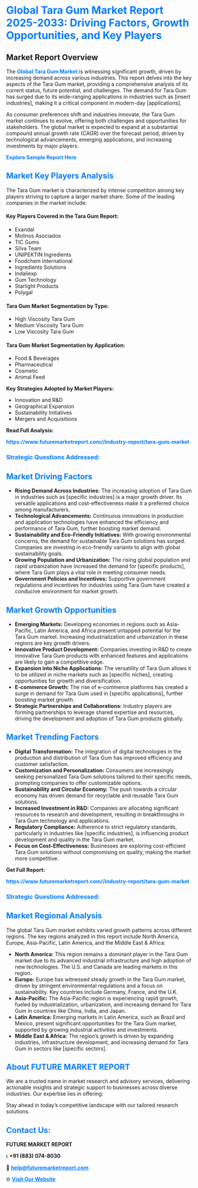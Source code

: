 <h1 style="color: #007BFF;">Global Tara Gum Market Report 2025-2033: Driving Factors, Growth Opportunities, and Key Players</h1>

<section id="overview">
<h2>Market Report Overview</h2>
<p>The <a href="https://www.futuremarketreport.com//industry-report/tara-gum-market" style="color: #007BFF; text-decoration: none;"><strong>Global Tara Gum Market</strong></a> is witnessing significant growth, driven by increasing demand across various industries. This report delves into the key aspects of the Tara Gum market, providing a comprehensive analysis of its current status, future potential, and challenges. The demand for Tara Gum has surged due to its wide-ranging applications in industries such as [insert industries], making it a critical component in modern-day [applications].</p>
<p>As consumer preferences shift and industries innovate, the Tara Gum market continues to evolve, offering both challenges and opportunities for stakeholders. The global market is expected to expand at a substantial compound annual growth rate (CAGR) over the forecast period, driven by technological advancements, emerging applications, and increasing investments by major players.</p>
</section>

<section id="overview">
<p><a href="https://www.futuremarketreport.com//request-sample/reportId=83740" style="color: #007BFF; text-decoration: none;"><strong>Explore Sample Report Here</strong></a></p>
</section>

<section id="key-players">
<h2 style="color: #007BFF;">Market Key Players Analysis</h2>
<p>The Tara Gum market is characterized by intense competition among key players striving to capture a larger market share. Some of the leading companies in the market include:</p>
<h4>Key Players Covered in the Tara Gum Report:</h4>
<ul><li>Exandal</li><li>Molinos Asociados</li><li>TIC Gums</li><li>Silva Team</li><li>UNIPEKTIN Ingredients</li><li>Foodchem International</li><li>Ingredients Solutions</li><li>Indaliexp</li><li>Gum Technology</li><li>Starlight Products</li><li>Polygal</li></ul>
<h4>Tara Gum Market Segmentation by Type:</h4>
<ul><li>High Viscosity Tara Gum</li><li>Medium Viscosity Tara Gum</li><li>Low Viscosity Tara Gum</li></ul>

<h4>Tara Gum Market Segmentation by Application:</h4>
<ul><li>Food &amp; Beverages</li><li>Pharmaceutical</li><li>Cosmetic</li><li>Animal Feed</li></ul>
<p><strong>Key Strategies Adopted by Market Players:</strong></p>
<ul>
<li>Innovation and R&D</li>
<li>Geographical Expansion</li>
<li>Sustainability Initiatives</li>
<li>Mergers and Acquisitions</li>
</ul>
</section>

<section>
<p><strong>Read Full Analysis: </strong></p><a href="https://www.futuremarketreport.com//industry-report/tara-gum-market" style="color: #007BFF; text-decoration: none;"><strong>https://www.futuremarketreport.com//industry-report/tara-gum-market</strong></a>
<h3 style="color: #007BFF;">Strategic Questions Addressed:</h3>
</section>

<section id="driving-factors">
<h2 style="color: #007BFF;">Market Driving Factors</h2>
<ul>
<li><strong>Rising Demand Across Industries:</strong> The increasing adoption of Tara Gum in industries such as [specific industries] is a major growth driver. Its versatile applications and cost-effectiveness make it a preferred choice among manufacturers.</li>
<li><strong>Technological Advancements:</strong> Continuous innovations in production and application technologies have enhanced the efficiency and performance of Tara Gum, further boosting market demand.</li>
<li><strong>Sustainability and Eco-Friendly Initiatives:</strong> With growing environmental concerns, the demand for sustainable Tara Gum solutions has surged. Companies are investing in eco-friendly variants to align with global sustainability goals.</li>
<li><strong>Growing Population and Urbanization:</strong> The rising global population and rapid urbanization have increased the demand for [specific products], where Tara Gum plays a vital role in meeting consumer needs.</li>
<li><strong>Government Policies and Incentives:</strong> Supportive government regulations and incentives for industries using Tara Gum have created a conducive environment for market growth.</li>
</ul>
</section>

<section id="growth-opportunities">
<h2 style="color: #007BFF;">Market Growth Opportunities</h2>
<ul>
<li><strong>Emerging Markets:</strong> Developing economies in regions such as Asia-Pacific, Latin America, and Africa present untapped potential for the Tara Gum market. Increasing industrialization and urbanization in these regions are key growth drivers.</li>
<li><strong>Innovative Product Development:</strong> Companies investing in R&D to create innovative Tara Gum products with enhanced features and applications are likely to gain a competitive edge.</li>
<li><strong>Expansion into Niche Applications:</strong> The versatility of Tara Gum allows it to be utilized in niche markets such as [specific niches], creating opportunities for growth and diversification.</li>
<li><strong>E-commerce Growth:</strong> The rise of e-commerce platforms has created a surge in demand for Tara Gum used in [specific applications], further boosting market growth.</li>
<li><strong>Strategic Partnerships and Collaborations:</strong> Industry players are forming partnerships to leverage shared expertise and resources, driving the development and adoption of Tara Gum products globally.</li>
</ul>
</section>

<section id="trending-factors">
<h2 style="color: #007BFF;">Market Trending Factors</h2>
<ul>
<li><strong>Digital Transformation:</strong> The integration of digital technologies in the production and distribution of Tara Gum has improved efficiency and customer satisfaction.</li>
<li><strong>Customization and Personalization:</strong> Consumers are increasingly seeking personalized Tara Gum solutions tailored to their specific needs, prompting companies to offer customizable options.</li>
<li><strong>Sustainability and Circular Economy:</strong> The push towards a circular economy has driven demand for recyclable and reusable Tara Gum solutions.</li>
<li><strong>Increased Investment in R&D:</strong> Companies are allocating significant resources to research and development, resulting in breakthroughs in Tara Gum technology and applications.</li>
<li><strong>Regulatory Compliance:</strong> Adherence to strict regulatory standards, particularly in industries like [specific industries], is influencing product development and quality in the Tara Gum market.</li>
<li><strong>Focus on Cost-Effectiveness:</strong> Businesses are exploring cost-efficient Tara Gum solutions without compromising on quality, making the market more competitive.</li>
</ul>
</section>

<section>
<p><strong>Get Full Report: </strong></p><a href="https://www.futuremarketreport.com//industry-report/tara-gum-market" style="color: #007BFF; text-decoration: none;"><strong>https://www.futuremarketreport.com//industry-report/tara-gum-market</strong></a>
<h3 style="color: #007BFF;">Strategic Questions Addressed:</h3>
</section>


<section id="regional-analysis">
<h2 style="color: #007BFF;">Market Regional Analysis</h2>
<p>The global Tara Gum market exhibits varied growth patterns across different regions. The key regions analyzed in this report include North America, Europe, Asia-Pacific, Latin America, and the Middle East & Africa:</p>
<ul>
<li><strong>North America:</strong> This region remains a dominant player in the Tara Gum market due to its advanced industrial infrastructure and high adoption of new technologies. The U.S. and Canada are leading markets in this region.</li>
<li><strong>Europe:</strong> Europe has witnessed steady growth in the Tara Gum market, driven by stringent environmental regulations and a focus on sustainability. Key countries include Germany, France, and the U.K.</li>
<li><strong>Asia-Pacific:</strong> The Asia-Pacific region is experiencing rapid growth, fueled by industrialization, urbanization, and increasing demand for Tara Gum in countries like China, India, and Japan.</li>
<li><strong>Latin America:</strong> Emerging markets in Latin America, such as Brazil and Mexico, present significant opportunities for the Tara Gum market, supported by growing industrial activities and investments.</li>
<li><strong>Middle East & Africa:</strong> The region’s growth is driven by expanding industries, infrastructure development, and increasing demand for Tara Gum in sectors like [specific sectors].</li>
</ul>
</section>

<footer>
<h2 style="color: #007BFF;">About FUTURE MARKET REPORT</h2>
<p>We are a trusted name in market research and advisory services, delivering actionable insights and strategic support to businesses across diverse industries. Our expertise lies in offering:</p>

<p>Stay ahead in today’s competitive landscape with our tailored research solutions.</p>

<h2 style="color: #007BFF;">Contact Us:</h2>
<p><strong>FUTURE MARKET REPORT</strong></p>
<p>📞 <strong>+91 (883) 074-8030</strong></p>
<p>📧 <strong><a href="mailto:help@futuremarketreport.com" style="color: #007BFF;">help@futuremarketreport.com</a></strong></p>
<p>🌐 <strong><a href="https://www.futuremarketreport.com/" style="color: #007BFF;">Visit Our Website</a></strong></p>
</footer>